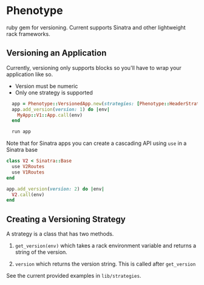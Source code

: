 # Phenotype
ruby gem for versioning. Current supports Sinatra and other lightweight rack frameworks.

## Versioning an Application
Currently, versioning only supports blocks so you'll have to wrap your application like so.

- Version must be numeric
- Only one strategy is supported

```ruby
  app = Phenotype::VersionedApp.new(strategies: [Phenotype::HeaderStrategy.new])
  app.add_version(version: 1) do |env|
    MyApp::V1::App.call(env)
  end

  run app
```

Note that for Sinatra apps you can create a cascading API using `use` in a Sinatra base

```ruby
class V2 < Sinatra::Base
  use V2Routes
  use V1Routes
end

app.add_version(version: 2) do |env|
  V2.call(env)
end
```

## Creating a Versioning Strategy
A strategy is a class that has two methods.

1. `get_version(env)` which takes a rack environment variable and returns a string of the version.

2. `version` which returns the version string. This is called after `get_version`

See the current provided examples in `lib/strategies`.
